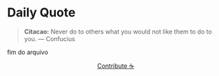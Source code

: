 # Daily Quote

> **Citacao:** Never do to others what you would not like them to do to you.  — Confucius

fim do arquivo

<watermark-footer>
<p align="center">
  <a href="https://github.com/ruisuan/ruisuan/blob/main/contribute.md">Contribute ☕</a>
</p>
</watermark-footer>
